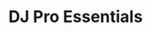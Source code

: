---
title: "DJ Pro Essentials"
category: "audio"

permalink: /packages/audio/dj-pro-essentials/

description: >
  Elevate your event with the DJ Pro Essentials Package — a powerful, plug-and-play 
  sound system designed for DJs, entertainers, and event hosts who need professional-grade 
  performance without the complexity. Whether you're spinning at a wedding, birthday party, 
  school dance, or small concert, this package delivers bold, crystal-clear sound with deep 
  bass and reliable wireless connectivity. With Bluetooth audio connectivity, premium powered 
  subwoofer, and coverage for up to 200 guests, you’ll have everything you need to keep the 
  energy high and the dance floor full — all in a compact, easy-to-use setup.

image: "/assets/images/djproessentials.png"
price: 149

items_included:
  - 2 x Yamaha DBR10 Powered Speaker
  - 2 x Tripod Speaker Stand
  - 1 x Yamaha DXS12 MKII Powered Subwoofer
  - 1 x Yamaha MG10XU 10 Channel Mixer
  - 1 x Shure SM58 Wired Vocal Microphone Package
  - 1 x DJ Booth (not shown in the image)

features:
  - Bluetooth audio streaming (premium adapter provided)
  - Powered subwoofer for deep, punchy bass 
  - Versatile mixer with pro-level control
  - Mic support for announcements or MCing
  - Plug-and-play setup
  - Covers up to 200 guests 

perfect_for:
  - DJs
  - Weddings 
  - Celebrations 
  - Religious gatherings
  - Small bands
  - Live artists

system_power: 2420

upgrades: 
  - Add additional wireless microphones (supports up to 4 max) — $29/each per day
  - Add additional wired microphones (supports up to 4 max) — $10/each per day

layout: package
---